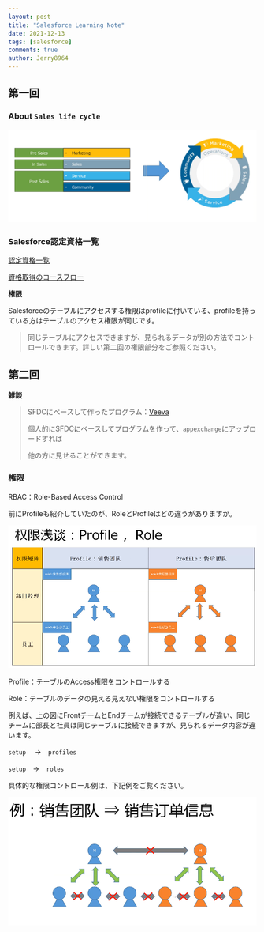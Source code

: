 ```yaml
---
layout: post
title: "Salesforce Learning Note"
date: 2021-12-13
tags: [salesforce]
comments: true
author: Jerry8964
---
```






## 第一回

### About `Sales life cycle`

<img src="https://raw.githubusercontent.com/jerry8964/jerry8964.github.io/main/images/20211213203635.png" style="zoom:80%;" />

### Salesforce認定資格一覧

[認定資格一覧](https://tandc.salesforce.com/credentials)

[資格取得のコースフロー](https://www.trainocate.co.jp/reference/flow/71-2.html)



**権限**

Salesforceのテーブルにアクセスする権限はprofileに付いている、profileを持っている方はテーブルのアクセス権限が同じです。

> 同じテーブルにアクセスできますが、見られるデータが別の方法でコントロールできます。詳しい第二回の権限部分をご参照ください。





## 第二回



**雑談**

> SFDCにベースして作ったプログラム：[Veeva](https://www.veeva.com/jp/resources/)
>
> 個人的にSFDCにベースしてプログラムを作って、`appexchange`にアップロードすれば
>
> 他の方に見せることができます。



### 権限

RBAC：Role-Based Access Control

前にProfileも紹介していたのが、RoleとProfileはどの違うがありますか。

<img src="https://raw.githubusercontent.com/jerry8964/jerry8964.github.io/main/images/20211213210934.png" style="zoom:67%;" />

Profile：テーブルのAccess権限をコントロールする

Role：テーブルのデータの見える見えない権限をコントロールする

例えば、上の図にFrontチームとEndチームが接続できるテーブルが違い、同じチームに部長と社員は同じテーブルに接続できますが、見られるデータ内容が違います。

`setup` 　→　`profiles` 

`setup`　→　`roles`

具体的な権限コントロール例は、下記例をご覧ください。

<img src="https://raw.githubusercontent.com/jerry8964/jerry8964.github.io/main/images/20211213212543.png" style="zoom:67%;" />



